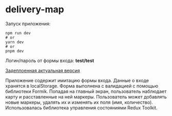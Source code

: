 # delivery-map

Запуск приложения:
```
npm run dev
# or
yarn dev
# or
pnpm dev
```

Логин/пароль от формы входа: <b>test/test</b>

[Задеплоенная актуальная версия](https://delievery-map.vercel.app/)

Приложение содержит имитацию формы входа. Данные о входе хранятся в localStorage.
Форма выполнена с валидацией с помощью библиотеки Formik.
Попадая на главный экран, пользователь наблюдает карту и расставленные на ней маркеры. 
Пользователь может добавлять новые маркеры, удалять их и изменять их поля (имя, количество).
Использовалась библиотека управления состояниями Redux Toolkit. 

